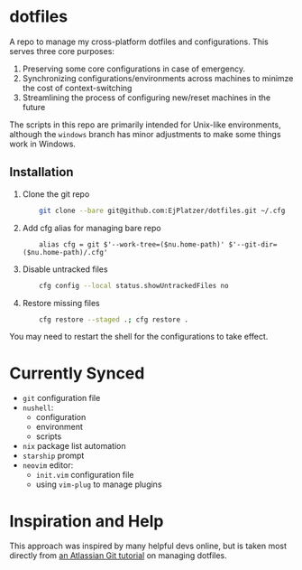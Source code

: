 # dotfiles

A repo to manage my cross-platform dotfiles and configurations. This serves three core purposes:

1. Preserving some core configurations in case of emergency.
2. Synchronizing configurations/environments across machines to minimze the cost of context-switching
3. Streamlining the process of configuring new/reset machines in the future

The scripts in this repo are primarily intended for Unix-like environments, although the `windows` branch has minor adjustments to make some things work in Windows.

## Installation

1. Clone the git repo
    ```sh
        git clone --bare git@github.com:EjPlatzer/dotfiles.git ~/.cfg
    ```

2. Add cfg alias for managing bare repo
    ```nushell
        alias cfg = git $'--work-tree=($nu.home-path)' $'--git-dir=($nu.home-path)/.cfg'
    ```
2. Disable untracked files
    ```sh
        cfg config --local status.showUntrackedFiles no
    ```
2. Restore missing files
    ```sh
        cfg restore --staged .; cfg restore .
    ```

You may need to restart the shell for the configurations to take effect.

# Currently Synced

-   `git`	configuration file
-   `nushell`:
    -   configuration
    -   environment
    -   scripts
-   `nix` package list automation
-   `starship` prompt
-   `neovim` editor:
    -	`init.vim` configuration file	
    -	using `vim-plug` to manage plugins

# Inspiration and Help

This approach was inspired by many helpful devs online, but is taken most directly from [an Atlassian Git tutorial](https://www.atlassian.com/git/tutorials/dotfiles) on managing dotfiles.
